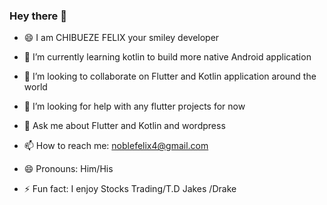 ### Hey there 👋
- 😄 I am CHIBUEZE FELIX your smiley developer

- 🌱 I’m currently learning kotlin to build more native Android application
- 👯 I’m looking to collaborate on Flutter and Kotlin application around the world
- 🤔 I’m looking for help with any flutter projects for now
- 💬 Ask me about Flutter and Kotlin and wordpress   
- 📫 How to reach me: noblefelix4@gmail.com
- 😄 Pronouns: Him/His
- ⚡ Fun fact: I enjoy Stocks Trading/T.D Jakes /Drake 
<!--
**leadpresence/leadpresence** is a ✨ _special_ ✨ repository because its `README.md` (this file) appears on your GitHub profile.

Here are some ideas to get you started:

-->
